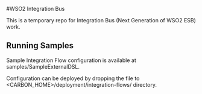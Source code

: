 #WSO2 Integration Bus

This is a temporary repo for Integration Bus (Next Generation of WSO2 ESB) work.


Running Samples
---------------

Sample Integration Flow configuration is available at samples/SampleExternalDSL.

Configuration can be deployed by dropping the file to  <CARBON_HOME>/deployment/integration-flows/ directory.
